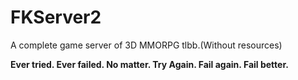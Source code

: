 # FKServer2
A complete game server of 3D MMORPG tlbb.(Without resources)

**Ever tried. Ever failed. No matter. Try Again. Fail again. Fail better.**

